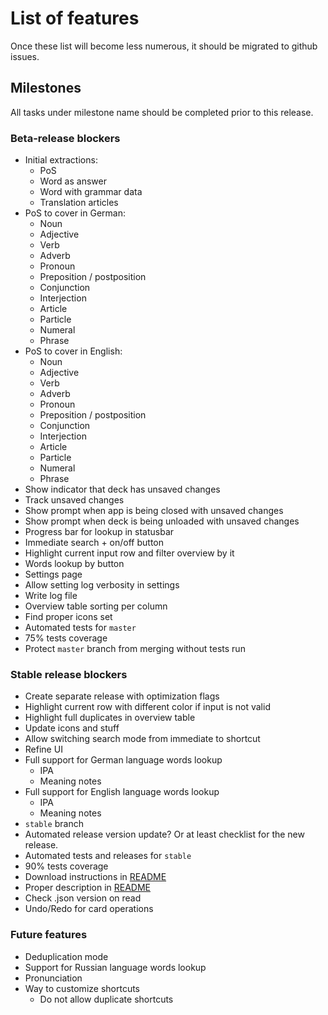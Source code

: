# List of features

Once these list will become less numerous, it should be migrated to github issues.

## Milestones

All tasks under milestone name should be completed prior to this release.

### Beta-release blockers

* Initial extractions:
  * PoS
  * Word as answer
  * Word with grammar data
  * Translation articles
* PoS to cover in German:
    * Noun
    * Adjective
    * Verb
    * Adverb
    * Pronoun
    * Preposition / postposition
    * Conjunction
    * Interjection
    * Article
    * Particle
    * Numeral
    * Phrase
* PoS to cover in English:
    * Noun
    * Adjective
    * Verb
    * Adverb
    * Pronoun
    * Preposition / postposition
    * Conjunction
    * Interjection
    * Article
    * Particle
    * Numeral
    * Phrase
* Show indicator that deck has unsaved changes
* Track unsaved changes
* Show prompt when app is being closed with unsaved changes
* Show prompt when deck is being unloaded with unsaved changes
* Progress bar for lookup in statusbar
* Immediate search + on/off button
* Highlight current input row and filter overview by it
* Words lookup by button
* Settings page
* Allow setting log verbosity in settings
* Write log file
* Overview table sorting per column
* Find proper icons set
* Automated tests for `master`
* 75% tests coverage
* Protect `master` branch from merging without tests run

### Stable release blockers

* Create separate release with optimization flags
* Highlight current row with different color if input is not valid
* Highlight full duplicates in overview table
* Update icons and stuff
* Allow switching search mode from immediate to shortcut
* Refine UI
* Full support for German language words lookup
  * IPA
  * Meaning notes
* Full support for English language words lookup
  * IPA
  * Meaning notes
* `stable` branch
* Automated release version update? Or at least checklist for the new release.
* Automated tests and releases for `stable`
* 90% tests coverage
* Download instructions in [README](README.md)
* Proper description in [README](README.md)
* Check .json version on read
* Undo/Redo for card operations

### Future features

* Deduplication mode
* Support for Russian language words lookup
* Pronunciation
* Way to customize shortcuts
    * Do not allow duplicate shortcuts
